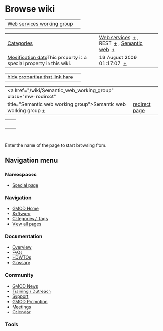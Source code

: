 



<span id="top"></span>




# <span dir="auto">Browse wiki</span>






|  |  |
|----|----|
| [Web services working group](/wiki/Web_services_working_group "Web services working group") |  |

|  |  |
|----|----|
| [Categories](/wiki/Special%253ACategories "Special%253ACategories") | <span class="smwb-value">[Web services](/wiki/Category%253AWeb_services "Category%253AWeb services")  <span class="smwsearch">[+](/wiki/Special%253ASearchByProperty/Web-20services "Special%253ASearchByProperty/Web-20services")</span></span> , <span class="smwb-value">REST  <span class="smwsearch">[+](/wiki/Special%253ASearchByProperty/REST "Special%253ASearchByProperty/REST")</span></span> , <span class="smwb-value">[Semantic web](/wiki/Category%253ASemantic_web "Category%253ASemantic web")  <span class="smwsearch">[+](/wiki/Special%253ASearchByProperty/Semantic-20web "Special%253ASearchByProperty/Semantic-20web")</span></span> |
| <span class="smw-highlighter" data-type="1" state="inline" data-title="Property"><span class="smwbuiltin">[Modification date](/wiki/Property:Modification_date "Property:Modification date")</span><span class="smwttcontent">This property is a special property in this wiki.</span></span> | <span class="smwb-value">19 August 2009 01:17:07  <span class="smwsearch">[+](/wiki/Special%253ASearchByProperty/Modification-20date/19-20August-202009-2001:17:07 "Special%253ASearchByProperty/Modification-20date/19-20August-202009-2001:17:07")</span></span> |

<span id="smw_browse_incoming"></span>

|  |  |
|----|----|
| [hide properties that link here](/mediawiki/index.php?title=Special:Browse&offset=0&dir=out&article=Web+services+working+group)  |  |

|  |  |
|----|----|
| <span class="smwb-ivalue"><a href="/wiki/Semantic_web_working_group" class="mw-redirect"
title="Semantic web working group">Semantic web working group</a> <span class="smwbrowse">[+](/wiki/Special%253ABrowse/Semantic-20web-20working-20group "Special%253ABrowse/Semantic-20web-20working-20group")</span></span> | [redirect page](/wiki/Special:ListRedirects "Special:ListRedirects") |

|     |     |
|-----|-----|
|     |     |

 

Enter the name of the page to start browsing from.  








## Navigation menu



### Namespaces

- <span id="ca-nstab-special">[Special
  page](/wiki/Special%253ABrowse/Web_services_working_group "This is a special page, you cannot edit the page itself")</span>






### Navigation



- <span id="n-GMOD-Home">[GMOD Home](/wiki/Main_Page)</span>
- <span id="n-Software">[Software](/wiki/GMOD_Components)</span>
- <span id="n-Categories-.2F-Tags">[Categories /
  Tags](/wiki/Categories)</span>
- <span id="n-View-all-pages">[View all
  pages](/wiki/Special:AllPages)</span>




### Documentation



- <span id="n-Overview">[Overview](/wiki/Overview)</span>
- <span id="n-FAQs">[FAQs](/wiki/Category%253AFAQ)</span>
- <span id="n-HOWTOs">[HOWTOs](/wiki/Category%253AHOWTO)</span>
- <span id="n-Glossary">[Glossary](/wiki/Glossary)</span>




### Community



- <span id="n-GMOD-News">[GMOD News](/wiki/GMOD_News)</span>
- <span id="n-Training-.2F-Outreach">[Training /
  Outreach](/wiki/Training_and_Outreach)</span>
- <span id="n-Support">[Support](/wiki/Support)</span>
- <span id="n-GMOD-Promotion">[GMOD
  Promotion](/wiki/GMOD_Promotion)</span>
- <span id="n-Meetings">[Meetings](/wiki/Meetings)</span>
- <span id="n-Calendar">[Calendar](/wiki/Calendar)</span>




### Tools












<!-- -->




